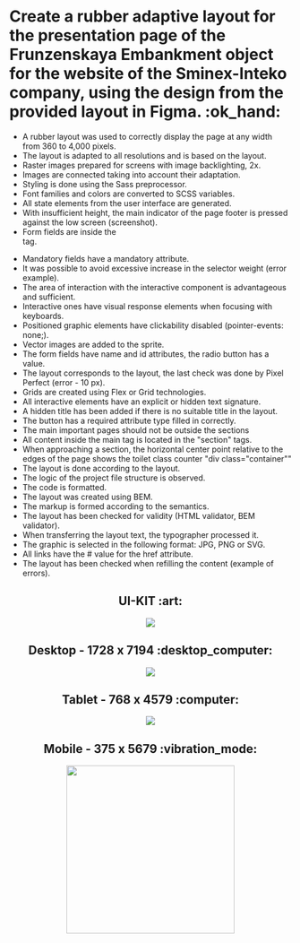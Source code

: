 <h1>Create a rubber adaptive layout for the presentation page of the Frunzenskaya Embankment object for the website of the Sminex-Inteko company, using the design from the provided layout in Figma. :ok_hand: </h1>
<ul>
  <li>A rubber layout was used to correctly display the page at any width from 360 to 4,000 pixels.</li>
  <li>The layout is adapted to all resolutions and is based on the layout.</li>
  <li>Raster images prepared for screens with image backlighting, 2x.</li>
  <li>Images are connected taking into account their adaptation.</li>
  <li>Styling is done using the Sass preprocessor.</li>
  <li>Font families and colors are converted to SCSS variables.</li>
  <li>All state elements from the user interface are generated.</li>
  <li>With insufficient height, the main indicator of the page footer is pressed against the low screen (screenshot).</li>
  <li>Form fields are inside the <form> tag.</li>
  <li>Mandatory fields have a mandatory attribute.</li>
  <li>It was possible to avoid excessive increase in the selector weight (error example).</li>
  <li>The area of ​​​​interaction with the interactive component is advantageous and sufficient.</li>
  <li>Interactive ones have visual response elements when focusing with keyboards.</li>
  <li>Positioned graphic elements have clickability disabled (pointer-events: none;).</li>
  <li>Vector images are added to the sprite.</li>
  <li>The form fields have name and id attributes, the radio button has a value.</li>
  <li>The layout corresponds to the layout, the last check was done by Pixel Perfect (error - 10 px).</li>
  <li>Grids are created using Flex or Grid technologies.</li>
  <li>All interactive elements have an explicit or hidden text signature.</li>
  <li>A hidden title has been added if there is no suitable title in the layout.</li>
  <li>The button has a required attribute type filled in correctly.</li>
  <li>The main important pages should not be outside the sections</li>
  <li>All content inside the main tag is located in the "section" tags.</li>
  <li>When approaching a section, the horizontal center point relative to the edges of the page shows the toilet class counter "div class="container""</li>
  <li>The layout is done according to the layout.</li>
  <li>The logic of the project file structure is observed.</li>
  <li>The code is formatted.</li>
  <li>The layout was created using BEM.</li>
  <li>The markup is formed according to the semantics.</li>
  <li>The layout has been checked for validity (HTML validator, BEM validator).</li>
  <li>When transferring the layout text, the typographer processed it.</li>
  <li>The graphic is selected in the following format: JPG, PNG or SVG.</li>
  <li>All links have the # value for the href attribute.</li>
  <li>The layout has been checked when refilling the content (example of errors).</li>
</ul>

<h2 align="center">UI-KIT :art:</h2>
<p align="center">
  <img src="assets/ui.png">
<p>
<h2 align="center">Desktop - 1728 x 7194 :desktop_computer:</h2>
<p align="center">
  <img src="assets/desktop.png">
<p>
<h2 align="center">Tablet -  768 x 4579 :computer:</h2>
<p align="center">
  <img src="assets/tablet.png">
<p>
<h2 align="center">Mobile - 375 x 5679 :vibration_mode:</h2>
<p align="center">
  <img src="assets/mobile.png" width="300">
<p>